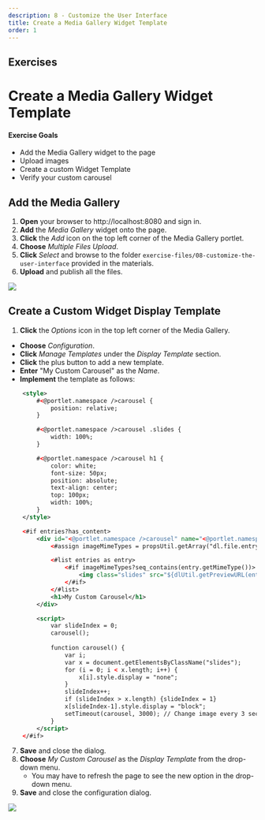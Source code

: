 ```yaml
---
description: 8 - Customize the User Interface
title: Create a Media Gallery Widget Template
order: 1
---
```


<h2 class="exercise">Exercises</h2>

# Create a Media Gallery Widget Template

<div class="ahead">
<h4>Exercise Goals</h4>
	<ul>
		<li>Add the Media Gallery widget to the page</li>
		<li>Upload images</li>
		<li>Create a custom Widget Template</li>
		<li>Verify your custom carousel</li>
	</ul>
</div>

## Add the Media Gallery

1. **Open** your browser to http://localhost:8080 and sign in.
1. **Add** the *Media Gallery* widget onto the page.
1. **Click** the *Add* icon on the top left corner of the Media Gallery portlet.  
1. **Choose** *Multiple Files Upload*.
1. **Click** *Select* and browse to the folder `exercise-files/08-customize-the-user-interface` provided in the materials.
1. **Upload** and publish all the files.

<img src="../images/upload-to-gallery.png" style="max-height:30%;"/>

## Create a Custom Widget Display Template

1. **Click** the *Options* icon in the top left corner of the Media Gallery.
* **Choose** *Configuration*.
* **Click** *Manage Templates* under the *Display Template* section.
* **Click** the plus button to add a new template.
* **Enter** "My Custom Carousel" as the *Name*.
* **Implement** the template as follows:
```xml
	<style>
		#<@portlet.namespace />carousel {
			position: relative;
		}

		#<@portlet.namespace />carousel .slides {
			width: 100%;
		}

		#<@portlet.namespace />carousel h1 {
			color: white;
			font-size: 50px;
			position: absolute; 
			text-align: center;
			top: 100px;
			width: 100%;
		}
	</style>

	<#if entries?has_content>
		<div id="<@portlet.namespace />carousel" name="<@portlet.namespace />carousel">
			<#assign imageMimeTypes = propsUtil.getArray("dl.file.entry.preview.image.mime.types") />

			<#list entries as entry>
				<#if imageMimeTypes?seq_contains(entry.getMimeType())>
					<img class="slides" src="${dlUtil.getPreviewURL(entry, entry.getFileVersion(), themeDisplay, "")}">
				</#if>
			</#list>
			<h1>My Custom Carousel</h1>
		</div>

		<script>
			var slideIndex = 0;
			carousel();
			
			function carousel() {
				var i;
				var x = document.getElementsByClassName("slides");
				for (i = 0; i < x.length; i++) {
					x[i].style.display = "none"; 
				}
				slideIndex++;
				if (slideIndex > x.length) {slideIndex = 1} 
				x[slideIndex-1].style.display = "block"; 
				setTimeout(carousel, 3000); // Change image every 3 seconds
			}
		</script>
	</#if>
```
7. **Save** and close the dialog.
8. **Choose** *My Custom Carousel* as the *Display Template* from the drop-down menu.
	- You may have to refresh the page to see the new option in the drop-down menu.
9. **Save** and close the configuration dialog.

<img src="../images/carousel-example.png" style="max-height:40%;" />